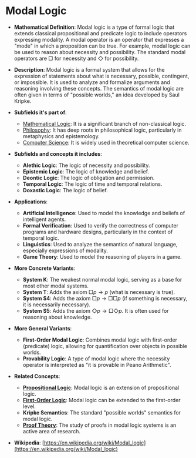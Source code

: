 # Modal Logic

- **Mathematical Definition**: Modal logic is a type of formal logic that extends classical propositional and predicate logic to include operators expressing modality. A modal operator is an operator that expresses a "mode" in which a proposition can be true. For example, modal logic can be used to reason about necessity and possibility. The standard modal operators are $\Box$ for necessity and $\Diamond$ for possibility.

- **Description**: Modal logic is a formal system that allows for the expression of statements about what is necessary, possible, contingent, or impossible. It is used to analyze and formalize arguments and reasoning involving these concepts. The semantics of modal logic are often given in terms of "possible worlds," an idea developed by Saul Kripke.

- **Subfields it's part of**:
    - [Mathematical Logic](https://en.wikipedia.org/wiki/Mathematical_logic): It is a significant branch of non-classical logic.
    - [Philosophy](https://en.wikipedia.org/wiki/Philosophy): It has deep roots in philosophical logic, particularly in metaphysics and epistemology.
    - [Computer Science](https://en.wikipedia.org/wiki/Computer_science): It is widely used in theoretical computer science.

- **Subfields and concepts it includes**:
    - **Alethic Logic**: The logic of necessity and possibility.
    - **Epistemic Logic**: The logic of knowledge and belief.
    - **Deontic Logic**: The logic of obligation and permission.
    - **Temporal Logic**: The logic of time and temporal relations.
    - **Doxastic Logic**: The logic of belief.

- **Applications**:
    - **Artificial Intelligence**: Used to model the knowledge and beliefs of intelligent agents.
    - **Formal Verification**: Used to verify the correctness of computer programs and hardware designs, particularly in the context of temporal logic.
    - **Linguistics**: Used to analyze the semantics of natural language, especially expressions of modality.
    - **Game Theory**: Used to model the reasoning of players in a game.

- **More Concrete Variants**:
    - **System K**: The weakest normal modal logic, serving as a base for most other modal systems.
    - **System T**: Adds the axiom $\Box p \to p$ (what is necessary is true).
    - **System S4**: Adds the axiom $\Box p \to \Box\Box p$ (if something is necessary, it is necessarily necessary).
    - **System S5**: Adds the axiom $\Diamond p \to \Box\Diamond p$. It is often used for reasoning about knowledge.

- **More General Variants**:
    - **First-Order Modal Logic**: Combines modal logic with first-order (predicate) logic, allowing for quantification over objects in possible worlds.
    - **Provability Logic**: A type of modal logic where the necessity operator is interpreted as "it is provable in Peano Arithmetic".

- **Related Concepts**:
    - **[Propositional Logic](./propositional_logic.md)**: Modal logic is an extension of propositional logic.
    - **[First-Order Logic](./first_order_logic.md)**: Modal logic can be extended to the first-order level.
    - **Kripke Semantics**: The standard "possible worlds" semantics for modal logic.
    - **[Proof Theory](./proof_theory.md)**: The study of proofs in modal logic systems is an active area of research.

- **Wikipedia**: [https://en.wikipedia.org/wiki/Modal_logic](https://en.wikipedia.org/wiki/Modal_logic)
